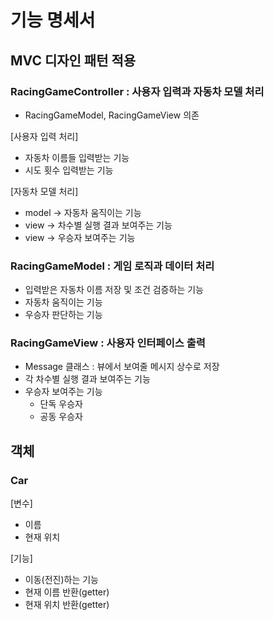 # 기능 명세서

## MVC 디자인 패턴 적용
### RacingGameController : 사용자 입력과 자동차 모델 처리
- RacingGameModel, RacingGameView 의존

[사용자 입력 처리]
- 자동차 이름들 입력받는 기능
- 시도 횟수 입력받는 기능

[자동차 모델 처리]
- model -> 자동차 움직이는 기능
- view -> 차수별 실행 결과 보여주는 기능
- view -> 우승자 보여주는 기능

### RacingGameModel : 게임 로직과 데이터 처리
- 입력받은 자동차 이름 저장 및 조건 검증하는 기능
- 자동차 움직이는 기능
- 우승자 판단하는 기능

### RacingGameView : 사용자 인터페이스 출력
- Message 클래스 : 뷰에서 보여줄 메시지 상수로 저장
- 각 차수별 실행 결과 보여주는 기능
- 우승자 보여주는 기능
  - 단독 우승자
  - 공동 우승자

## 객체
### Car
[변수]
- 이름
- 현재 위치

[기능]
- 이동(전진)하는 기능
- 현재 이름 반환(getter)
- 현재 위치 반환(getter)